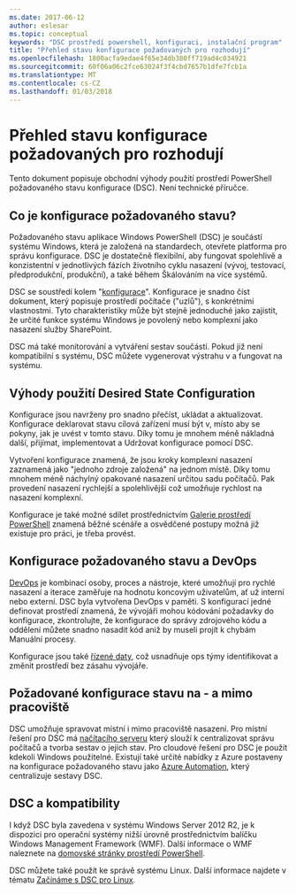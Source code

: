 ```yaml
---
ms.date: 2017-06-12
author: eslesar
ms.topic: conceptual
keywords: "DSC prostředí powershell, konfiguraci, instalační program"
title: "Přehled stavu konfigurace požadovaných pro rozhodují"
ms.openlocfilehash: 1800acfa9edae4f65e34db380ff719ad4c034921
ms.sourcegitcommit: 60f06a06c2fce63024f3f4cbd7657b1dfe7fcb1a
ms.translationtype: MT
ms.contentlocale: cs-CZ
ms.lasthandoff: 01/03/2018
---
```

# <a name="desired-state-configuration-overview-for-decision-makers"></a>Přehled stavu konfigurace požadovaných pro rozhodují

Tento dokument popisuje obchodní výhody použití prostředí PowerShell požadovaného stavu konfigurace (DSC). Není technické příručce.

## <a name="what-is-desired-state-configuration"></a>Co je konfigurace požadovaného stavu?

Požadovaného stavu aplikace Windows PowerShell (DSC) je součástí systému Windows, která je založená na standardech, otevřete platforma pro správu konfigurace. DSC je dostatečně flexibilní, aby fungovat spolehlivě a konzistentní v jednotlivých fázích životního cyklu nasazení (vývoj, testovací, předprodukční, produkční), a také během Škálováním na více systémů. 

DSC se soustředí kolem "[konfigurace](https://msdn.microsoft.com/en-us/powershell/dsc/configurations)".
Konfigurace je snadno číst dokument, který popisuje prostředí počítače ("uzlů"), s konkrétními vlastnostmi. Tyto charakteristiky může být stejně jednoduché jako zajistit, že určité funkce systému Windows je povolený nebo komplexní jako nasazení služby SharePoint. 

DSC má také monitorování a vytváření sestav součástí. Pokud již není kompatibilní s systému, DSC můžete vygenerovat výstrahu v a fungovat na systému. 

## <a name="benefits-of-using-desired-state-configuration"></a>Výhody použití Desired State Configuration

Konfigurace jsou navrženy pro snadno přečíst, ukládat a aktualizovat. Konfigurace deklarovat stavu cílová zařízení musí být v, místo aby se pokyny, jak je uvést v tomto stavu. Díky tomu je mnohem méně nákladná další, přijímat, implementovat a Udržovat konfigurace pomocí DSC. 

Vytvoření konfigurace znamená, že jsou kroky komplexní nasazení zaznamená jako "jednoho zdroje založená" na jednom místě. Díky tomu mnohem méně náchylný opakované nasazení určitou sadu počítačů. Pak provedení nasazení rychlejší a spolehlivější což umožňuje rychlost na nasazení komplexní.

Konfigurace je také možné sdílet prostřednictvím [Galerie prostředí PowerShell](https://powershellgallery.com) znamená běžné scénáře a osvědčené postupy možná již existuje pro práci, je třeba provést.


## <a name="desired-state-configuration-and-devops"></a>Konfigurace požadovaného stavu a DevOps

[DevOps](http://blogs.technet.com/b/ashleymcglone/archive/2015/11/20/devops-for-n00bs-ie-windows-people.aspx) je kombinací osoby, proces a nástroje, které umožňují pro rychlé nasazení a iterace zaměřuje na hodnotu koncovým uživatelům, ať už interní nebo externí. DSC byla vytvořena DevOps v paměti. S konfigurací jedné definovat prostředí znamená, že vývojáři mohou kódování požadavky do konfigurace, zkontrolujte, že konfigurace do správy zdrojového kódu a oddělení můžete snadno nasadit kód aniž by museli projít k chybám Manuální procesy. 

Konfigurace jsou také [řízené daty](https://msdn.microsoft.com/en-us/powershell/dsc/configdata), což usnadňuje ops týmy identifikovat a změnit prostředí bez zásahu vývojáře. 

## <a name="desired-state-configuration-on--and-off-premises"></a>Požadované konfigurace stavu na - a mimo pracoviště

DSC umožňuje spravovat místní i mimo pracoviště nasazení. Pro místní řešení pro DSC má [načítacího serveru](https://msdn.microsoft.com/en-us/powershell/dsc/pullserver) který slouží k centralizovat správu počítačů a tvorba sestav o jejich stav. Pro cloudové řešení pro DSC je použít kdekoli Windows použitelné. Existují také určité nabídky z Azure postaveny na konfigurace požadovaného stavu jako [Azure Automation](https://azure.microsoft.com/en-us/documentation/services/automation/), který centralizuje sestavy DSC. 

## <a name="dsc-and-compatibility"></a>DSC a kompatibility

I když DSC byla zavedena v systému Windows Server 2012 R2, je k dispozici pro operační systémy nižší úrovně prostřednictvím balíčku Windows Management Framework (WMF). Další informace o WMF naleznete na [domovské stránky prostředí PowerShell](https://msdn.microsoft.com/en-us/powershell/). 

DSC můžete také použít ke správě systému Linux. Další informace najdete v tématu [Začínáme s DSC pro Linux](https://msdn.microsoft.com/en-us/powershell/dsc/lnxgettingstarted).

